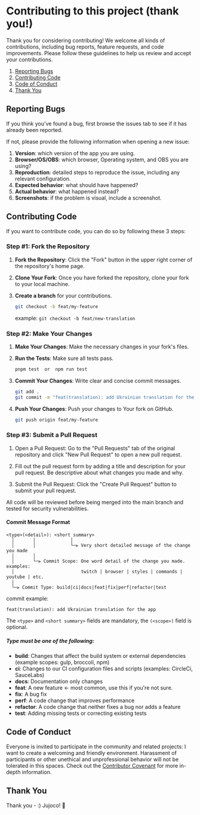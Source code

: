 # Contributing to this project (thank you!)

Thank you for considering contributing! We welcome all kinds of contributions, including bug reports, feature requests, and code improvements. Please follow these guidelines to help us review and accept your contributions.

1.  [Reporting Bugs](#reporting-bugs)
2.  [Contributing Code](#contributing-code)
3.  [Code of Conduct](#code-of-conduct)
4.  [Thank You](#thank-you)

## Reporting Bugs

If you think you've found a bug, first browse the issues tab to see if it has already been reported.

If not, please provide the following information when opening a new issue:

1. **Version**: which version of the app you are using.
2. **Browser/OS/OBS**: which browser, Operating system, and OBS you are using?
3. **Reproduction**: detailed steps to reproduce the issue, including any relevant configuration.
4. **Expected behavior**: what should have happened?
5. **Actual behavior**: what happened instead?
6. **Screenshots**: if the problem is visual, include a screenshot.

## Contributing Code

If you want to contribute code, you can do so by following these 3 steps:

### Step #1: Fork the Repository

1. **Fork the Repository**: Click the "Fork" button in the upper right corner of the repository's home page.

2. **Clone Your Fork**: Once you have forked the repository, clone your fork to your local machine.

3. **Create a branch** for your contributions.
    ```bash
    git checkout -b feat/my-feature
    ```
    example: `git checkout -b feat/new-translation`

### Step #2: Make Your Changes

1. **Make Your Changes**: Make the necessary changes in your fork's files.

2. **Run the Tests**: Make sure all tests pass.

    ```bash
    pnpm test  or  npm run test
    ```

3. **Commit Your Changes**: Write clear and concise commit messages.

    ```bash
    git add .
    git commit -m "feat(translation): add Ukrainian translation for the app"
    ```

4. **Push Your Changes**: Push your changes to Your fork on GitHub.

    ```bash
    git push origin feat/my-feature
    ```

### Step #3: Submit a Pull Request

1. Open a Pull Request: Go to the "Pull Requests" tab of the original repository and click "New Pull Request" to open a new pull request.

2. Fill out the pull request form by adding a title and description for your pull request. Be descriptive about what changes you made and why.

3. Submit the Pull Request: Click the "Create Pull Request" button to submit your pull request.

All code will be reviewed before being merged into the main branch and tested for security vulnerabilities.

#### Commit Message Format

```
<type>(<detail>): <short summary>
  │       │             │
  │       │             └─⫸ Very short detailed message of the change you made
  │       │
  │       └─⫸ Commit Scope: One word detail of the change you made. examples:
  │                         twitch | browser | styles | commands | youtube | etc.
  │
  └─⫸ Commit Type: build|ci|docs|feat|fix|perf|refactor|test
```

commit example:

```
feat(translation): add Ukrainian translation for the app
```

The `<type>` and `<short summary>` fields are mandatory, the `(<scope>)` field is optional.

##### Type must be one of the following:

-   **build**: Changes that affect the build system or external dependencies (example scopes: gulp, broccoli, npm)
-   **ci**: Changes to our CI configuration files and scripts (examples: CircleCi, SauceLabs)
-   **docs**: Documentation only changes
-   **feat**: A new feature <- most common, use this if you're not sure.
-   **fix**: A bug fix
-   **perf**: A code change that improves performance
-   **refactor**: A code change that neither fixes a bug nor adds a feature
-   **test**: Adding missing tests or correcting existing tests

## Code of Conduct

Everyone is invited to participate in the community and related projects:
I want to create a welcoming and friendly environment.
Harassment of participants or other unethical and unprofessional behavior will not be tolerated in this spaces.
Check out the [Contributor Covenant](CODE_OF_CONDUCT.md) for more in-depth information.

## Thank You

Thank you - :) Jujoco! 🎉

